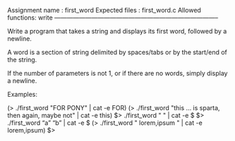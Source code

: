 Assignment name : first\_word Expected files : first\_word.c Allowed
functions: write ——————————————————————————–

Write a program that takes a string and displays its first word,
followed by a newline.

A word is a section of string delimited by spaces/tabs or by the
start/end of the string.

If the number of parameters is not 1, or if there are no words, simply
display a newline.

Examples:

\(> ./first_word "FOR PONY" | cat -e FOR\)
\(> ./first_word "this ... is sparta, then again, maybe not" | cat -e this\)
$\> ./first\_word " " | cat -e $ $\> ./first\_word “a” “b” | cat -e $
\(> ./first_word " lorem,ipsum " | cat -e lorem,ipsum\) $\>
